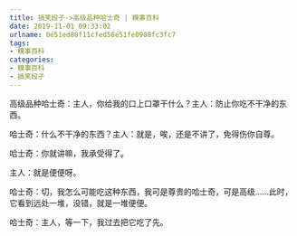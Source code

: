 ```yaml
---
title: 搞笑段子->高级品种哈士奇 | 糗事百科
date: 2019-11-01 09:33:02
urlname: 0e51ed80f11cfed56e51fe0908fc3fc7
tags: 
- 糗事百科
categories:
- 糗事百科
- 搞笑段子
---
```

高级品种哈士奇：主人，你给我的口上口罩干什么？主人：防止你吃不干净的东西。

哈士奇：什么不干净的东西？主人：就是，唉，还是不讲了，免得伤你自尊。

哈士奇：你就讲嘛，我承受得了。

主人：就是便便呀。

哈士奇：切，我怎么可能吃这种东西，我可是尊贵的哈士奇，可是高级……此时，它看到远处一堆，没错，就是一堆便便。

哈士奇：主人，等一下，我过去把它吃了先。


